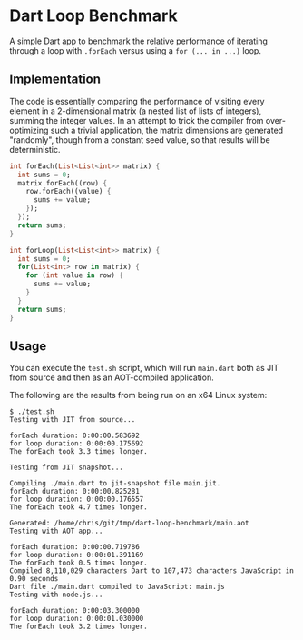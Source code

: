 # Dart Loop Benchmark

A simple Dart app to benchmark the relative performance of iterating through a
loop with `.forEach` versus using a `for (... in ...)` loop.

## Implementation

The code is essentially comparing the performance of visiting every element in a
2-dimensional matrix (a nested list of lists of integers), summing the integer
values. In an attempt to trick the compiler from over-optimizing such a trivial
application, the matrix dimensions are generated "randomly", though from a
constant seed value, so that results will be deterministic.

```dart
int forEach(List<List<int>> matrix) {
  int sums = 0;
  matrix.forEach((row) {
    row.forEach((value) {
      sums += value;
    });
  });
  return sums;
}

int forLoop(List<List<int>> matrix) {
  int sums = 0;
  for(List<int> row in matrix) {
    for (int value in row) {
      sums += value;
    }
  }
  return sums;
}
```

## Usage

You can execute the `test.sh` script, which will run `main.dart` both as JIT
from source and then as an AOT-compiled application.

The following are the results from being run on an x64 Linux system:

```
$ ./test.sh
Testing with JIT from source...

forEach duration: 0:00:00.583692
for loop duration: 0:00:00.175692
The forEach took 3.3 times longer.

Testing from JIT snapshot...

Compiling ./main.dart to jit-snapshot file main.jit.
forEach duration: 0:00:00.825281
for loop duration: 0:00:00.176557
The forEach took 4.7 times longer.

Generated: /home/chris/git/tmp/dart-loop-benchmark/main.aot
Testing with AOT app...

forEach duration: 0:00:00.719786
for loop duration: 0:00:01.391169
The forEach took 0.5 times longer.
Compiled 8,110,029 characters Dart to 107,473 characters JavaScript in 0.90 seconds
Dart file ./main.dart compiled to JavaScript: main.js
Testing with node.js...

forEach duration: 0:00:03.300000
for loop duration: 0:00:01.030000
The forEach took 3.2 times longer.
```
